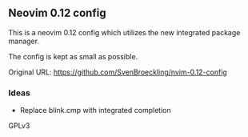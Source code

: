 ## Neovim 0.12 config

This is a neovim 0.12 config which utilizes the new integrated package manager.

The config is kept as small as possible.

Original URL: https://github.com/SvenBroeckling/nvim-0.12-config

### Ideas

- Replace blink.cmp with integrated completion

GPLv3

